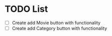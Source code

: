 # TODO List

- [ ] Create add Movie button with functionality
- [ ] Create add Category button with functionality